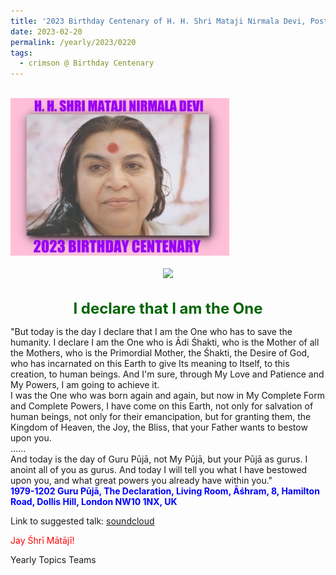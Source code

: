 ```yaml
---
title: '2023 Birthday Centenary of H. H. Shri Mataji Nirmala Devi, Post 6'
date: 2023-02-20
permalink: /yearly/2023/0220
tags:
  - crimson @ Birthday Centenary
---
```


<br>
<div style="text-align: left"><img src="/images/100Years.jpg" width="350" /></div><br>

<div style="text-align: center"><img src="/images/image1111.jpg" /></div>

<br>
<p style="color:DarkGreen; text-align:center">
<font size="+2"><b>I declare that I am the One</b><br></font>
</p>

<p>
"But today is the day I declare that I am the One who has to save the humanity. I declare I am the One who is Ādi Śhakti, who is the Mother of all the Mothers, who is the Primordial Mother, the Śhakti, the Desire of God, who has incarnated on this Earth to give Its meaning to Itself, to this creation, to human beings. And I'm sure, through My Love and Patience and My Powers, I am going to achieve it.<br>
I was the One who was born again and again, but now in My Complete Form and Complete Powers, I have come on this Earth, not only for salvation of human beings, not only for their emancipation, but for granting them, the Kingdom of Heaven, the Joy, the Bliss, that your Father wants to bestow upon you.<br>
......<br>
And today is the day of Guru Pūjā, not My Pūjā, but your Pūjā as gurus. I anoint all of you as gurus. And today I will tell you what I have bestowed upon you, and what great powers you already have within you."<br>
<font color="blue"><b>1979-1202 Guru Pūjā, The Declaration, Living Room, Āśhram, 8, Hamilton Road, Dollis Hill, London NW10 1NX, UK</b></font><br>
</p>

Link to suggested talk: <a href="https://soundcloud.com/sahaja-library/1979-1202-guru-puja-advent"> soundcloud </a><br>

<p style="color:red;">Jay Śhrī Mātājī!<br></p>

<p>Yearly Topics Teams</p>